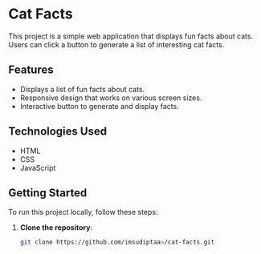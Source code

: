 # Cat Facts

This project is a simple web application that displays fun facts about cats. Users can click a button to generate a list of interesting cat facts.

## Features

- Displays a list of fun facts about cats.
- Responsive design that works on various screen sizes.
- Interactive button to generate and display facts.

## Technologies Used

- HTML
- CSS
- JavaScript

## Getting Started

To run this project locally, follow these steps:

1. **Clone the repository**:
   ```bash
   git clone https://github.com/imsudiptaa>/cat-facts.git
